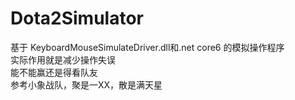 # Dota2Simulator

基于 KeyboardMouseSimulateDriver.dll和.net core6 的模拟操作程序  
实际作用就是减少操作失误  
能不能赢还是得看队友  
参考小象战队，聚是一XX，散是满天星  
